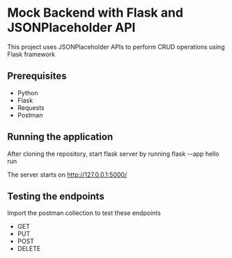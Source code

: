 # Mock Backend with Flask and JSONPlaceholder API
This project uses JSONPlaceholder APIs to perform CRUD operations using Flask framework 

## Prerequisites
- Python 
- Flask
- Requests
- Postman

## Running the application
After cloning the repository, start flask server by running
flask --app hello run

The server starts on http://127.0.0.1:5000/

## Testing the endpoints
Import the postman collection to test these endpoints
- GET
- PUT
- POST
- DELETE

  
